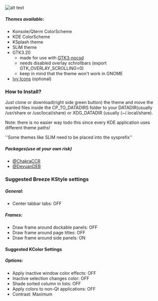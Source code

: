 ![alt text](https://raw.githubusercontent.com/sixsixfive/Hedera/master/.shot.png "Preview") 

##### Themes available:

* Konsole/Qterm ColorScheme
* KDE ColorScheme
* KSplash theme
* SLiM theme
* GTK3.20 
	* made for use with [GTK3-nocsd](https://github.com/PCMan/gtk3-nocsd)
	* needs disabled overlay schrollbars (export GTK_OVERLAY_SCROLLING=0)
	* keep in mind that the theme won't work in GNOME
* [Ivy Icons](https://github.com/sixsixfive/Ivy) (optional)

### How to Install?

Just clone or download(right side green button) the theme and move the wanted files inside the CP_TO_DATADIRS folder to your DATADIR(usually /usr/share or /usr/local/share) or XDG_DATADIR (usually (~/.local/share).

Note: there is no easier way todo this since every KDE application uses different theme paths!

''Some themes like SLIM need to be placed into the sysprefix''

##### Packages(use at your own risk)

* [@ChakraCCR](https://chakraos.org/ccr/packages.php?ID=7737)
* [@DevuanDEB](https://github.com/sixsixfive/Hedera/raw/master/dist/hedera-theme_1.0-1_all.deb)

### Suggested Breeze KStyle settings

##### General:

* Center tabbar tabs: OFF

##### Frames:

* Draw frame around dockable panels: OFF
* Draw frame around page titles: OFF
* Draw frame around side panels: ON

#### Suggested KColor Settings

##### Options:

* Apply inactive window color effects: OFF
* Inactive selection changes color: OFF
* Shade sorted column in lists: OFF
* Apply colors to non-Qt applications: OFF
* Contrast: Maximum
